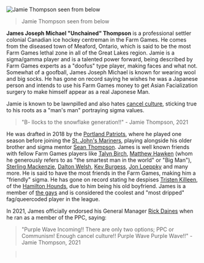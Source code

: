 
![Jamie Thompson seen from below](file_james_joseph_michael_jpg)
> Jamie Thompson seen from below

**James Joseph Michael "Unchained" Thompson**  is a professional settler colonial Canadian ice hockey centreman in the Farm Games. He comes from the diseased town of Meaford, Ontario, which is said to be the most Farm Games lethal zone in all of the Great Lakes region. Jamie is a sigma/gamma player and is a talented power forward, being described by Farm Games experts as a "doofus" type player, making faces and what not. Somewhat of a goofball, James Joseph Michael is known for wearing wool and big socks. He has gone on record saying he wishes he was a Japanese person and intends to use his Farm Games money to get Asian Facialization surgery to make himself appear as a real Japonese Man.

Jamie is known to be lawnpilled and also hates [cancel culture](#a), sticking true to his roots as a "man's man" portraying sigma values.<blockquote>"B- llocks to the snowflake generation!!" - Jamie Thompson, 2021</blockquote>He was drafted in 2018 by the [Portland Patriots](portland_patriots), where he played one season before joining the [St. John's Mariners](st__john_s_mariners), playing alongside his older brother and sigma mentor [Sean Thompson](sean_thompson). James is well known friends with fellow Farm Games players like [Talyn Birch](#a), [Matthew Hawken](matthew_hawken) (whom he generously refers to as "the smartest man in the world" or "Big Man"), [Sterling Mackenzie](#a), [Dalton Welsh](dalton_welsh), [Kev Burgess](kev_burgess), [Jon Loeppky](#a) and many more. He is said to have the most friends in the Farm Games, making him a "friendly" sigma. He has gone on record stating he despises [Tristen Killeen](tristen_killeen), of the [Hamilton Hounds](hamilton_hounds), due to him being his old boyfriend. James is a member of [the gays](the_gays) and is considered the coolest and "most dripped" fag/queercoded player in the league.

In 2021, James officially endorsed his General Manager [Rick Daines](#a) when he ran as a member of the PPC, saying:<blockquote>"Purple Wave Incoming!! There are only two options; PPC or Communism! Enough cancel culture!! Purple Wave Purple Wave!!" - Jamie Thompson, 2021</blockquote><blockquote><br /></blockquote>